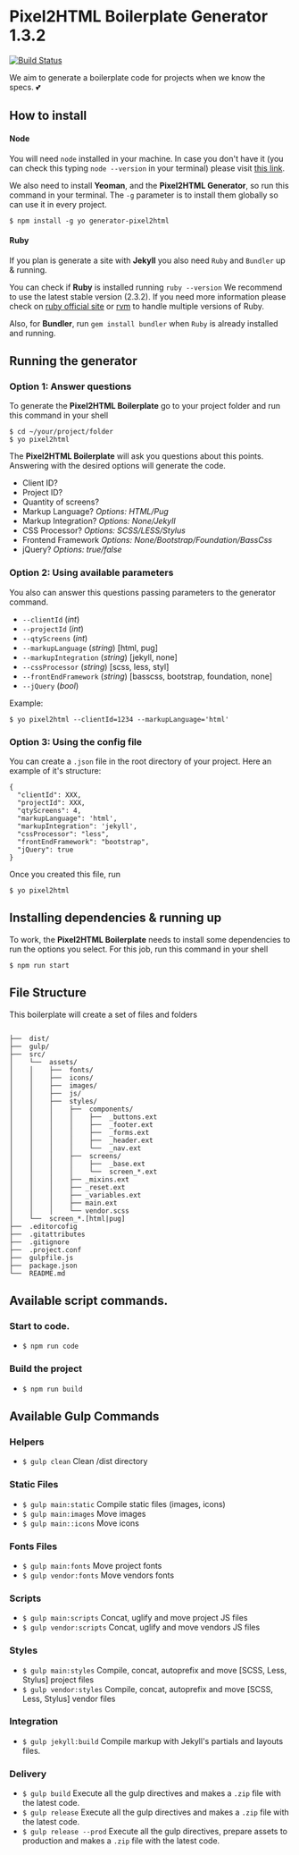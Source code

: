 # Pixel2HTML Boilerplate Generator 1.3.2

[![Build Status](https://travis-ci.org/Pixel2HTML/pixel2html-generator.svg?branch=master)](https://travis-ci.org/Pixel2HTML/pixel2html-generator)

We aim to generate a boilerplate code for projects when we know the specs. 💕

## How to install

#### Node

You will need `node` installed in your machine. In case you don't have it (you can check this typing `node --version` in your terminal) please visit [this link](https://nodejs.org/en/download/).

We also need to install **Yeoman**, and the **Pixel2HTML Generator**, so run this command in your terminal. The `-g` parameter is to install them globally so can use it in every project.
```shell
$ npm install -g yo generator-pixel2html
```

#### Ruby

If you plan is generate a site with **Jekyll** you also need `Ruby` and `Bundler` up & running.

You can check if **Ruby** is installed running `ruby --version`
We recommend to use the latest stable version (2.3.2). If you need more information please check on [ruby official site](http://rubylang.com) or [rvm](rvm.io) to handle multiple versions of Ruby.

Also, for **Bundler**, run `gem install bundler` when `Ruby` is already installed and running.


## Running the generator

### Option 1: Answer questions
To generate the **Pixel2HTML Boilerplate** go to your project folder and run this command in your shell

```
$ cd ~/your/project/folder
$ yo pixel2html
```
The **Pixel2HTML Boilerplate** will ask you questions about this points. Answering with the desired options will generate the code.

* Client ID?
* Project ID?
* Quantity of screens?
* Markup Language? _Options: HTML/Pug_
* Markup Integration? _Options: None/Jekyll_
* CSS Processor? _Options: SCSS/LESS/Stylus_
* Frontend Framework _Options: None/Bootstrap/Foundation/BassCss_
* jQuery? _Options: true/false_


### Option 2: Using available parameters

You also can answer this questions passing parameters to the generator command.

* ```--clientId``` (*int*)
* ```--projectId``` (*int*)
* ```--qtyScreens``` (*int*)
* ```--markupLanguage``` (*string*) [html, pug]
* ```--markupIntegration``` (*string*) [jekyll, none]
* ```--cssProcessor``` (*string*) [scss, less, styl]
* ```--frontEndFramework``` (*string*) [basscss, bootstrap, foundation, none]
* ```--jQuery``` (*bool*)

Example:

```
$ yo pixel2html --clientId=1234 --markupLanguage='html'
```

### Option 3: Using the config file

You can create a `.json` file in the root directory of your project.
Here an example of it's structure:

```
{
  "clientId": XXX,
  "projectId": XXX,
  "qtyScreens": 4,
  "markupLanguage": 'html',
  "markupIntegration": 'jekyll',
  "cssProcessor": "less",
  "frontEndFramework": "bootstrap",
  "jQuery": true
}
```

Once you created this file, run
```
$ yo pixel2html
```

## Installing dependencies & running up
To work, the **Pixel2HTML Boilerplate** needs to install some dependencies to run the options you select.
For this job, run this command in your shell

```
$ npm run start
```

## File Structure

This boilerplate will create a set of files and folders

```

├──  dist/
├──  gulp/
├──  src/
│    └──  assets/
│    │    ├──  fonts/
│    │    ├──  icons/
│    │    ├──  images/
│    │    ├──  js/
│    │    ├──  styles/
│    │    │    ├──  components/
│    │    │    │    ├──  _buttons.ext
│    │    │    │    ├──  _footer.ext
│    │    │    │    ├──  _forms.ext
│    │    │    │    ├──  _header.ext
│    │    │    │    └──  _nav.ext
│    │    │    ├──  screens/
│    │    │    │    ├──  _base.ext
│    │    │    │    └──  screen_*.ext
│    │    │    ├── _mixins.ext
│    │    │    ├── _reset.ext
│    │    │    ├── _variables.ext
│    │    │    ├── main.ext
│    │    │    └── vendor.scss
│    └──  screen_*.[html|pug]
├──  .editorcofig
├──  .gitattributes
├──  .gitignore
├──  .project.conf
├──  gulpfile.js
├──  package.json
└──  README.md
```

## Available script commands.

### Start to code.
* `$ npm run code`

### Build the project
* `$ npm run build`


## Available Gulp Commands

### Helpers
* `$ gulp clean` Clean /dist directory

### Static Files
* `$ gulp main:static` Compile static files (images, icons)
* `$ gulp main:images` Move images
* `$ gulp main::icons` Move icons

### Fonts Files
* `$ gulp main:fonts` Move project fonts
* `$ gulp vendor:fonts` Move vendors fonts

### Scripts
* `$ gulp main:scripts` Concat, uglify and move project JS files
* `$ gulp vendor:scripts` Concat, uglify and move vendors JS files

### Styles
* `$ gulp main:styles` Compile, concat, autoprefix and move [SCSS, Less, Stylus] project files
* `$ gulp vendor:styles` Compile, concat, autoprefix and move [SCSS, Less, Stylus] vendor files

### Integration
* `$ gulp jekyll:build` Compile markup with Jekyll's partials and layouts files.

### Delivery
 * `$ gulp build` Execute all the gulp directives and makes a `.zip` file with the latest code.
 * `$ gulp release` Execute all the gulp directives and makes a `.zip` file with the latest code.
 * `$ gulp release --prod` Execute all the gulp directives, prepare assets to production and makes a `.zip` file with the latest code.
